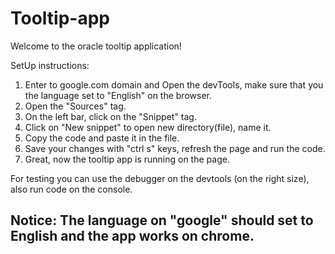 # Tooltip-app

Welcome to the oracle tooltip application!

SetUp instructions:

1. Enter to google.com domain and Open the devTools, make sure that you the language set to "English" on the browser.
2. Open the "Sources" tag.
3. On the left bar, click on the "Snippet" tag.
4. Click on "New snippet" to open new directory(file), name it.
5. Copy the code and paste it in the file.
6. Save your changes with "ctrl s" keys, refresh the page and run the code.
7. Great, now the tooltip app is running on the page.

For testing you can use the debugger on the devtools (on the right size), also run code on the console.

Notice: The language on "google" should set to English and the app works on chrome.
-
